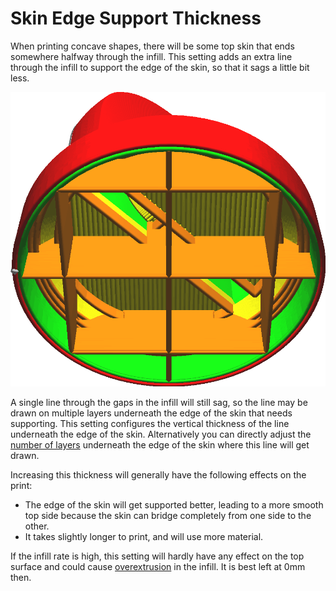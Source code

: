 Skin Edge Support Thickness
====
When printing concave shapes, there will be some top skin that ends somewhere halfway through the infill. This setting adds an extra line through the infill to support the edge of the skin, so that it sags a little bit less.

![A perimeter is drawn through the infill under the edge of the skin](../images/skin_edge_support_thickness.png)

A single line through the gaps in the infill will still sag, so the line may be drawn on multiple layers underneath the edge of the skin that needs supporting. This setting configures the vertical thickness of the line underneath the edge of the skin. Alternatively you can directly adjust the [number of layers](skin_edge_support_layers.md) underneath the edge of the skin where this line will get drawn.

Increasing this thickness will generally have the following effects on the print:
* The edge of the skin will get supported better, leading to a more smooth top side because the skin can bridge completely from one side to the other.
* It takes slightly longer to print, and will use more material.

If the infill rate is high, this setting will hardly have any effect on the top surface and could cause [overextrusion](../troubleshooting/overextrusion.md) in the infill. It is best left at 0mm then.